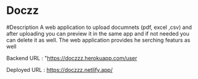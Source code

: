 # Doczz

#Description
A web application to upload documnets (pdf, excel ,csv) and after uploading you can preview it in the same app and if not needed you can delete it as well. The web application provides he serching featurs as well


Backend URL : "https://doczzz.herokuapp.com/user

Deployed URL : https://doczzz.netlify.app/
